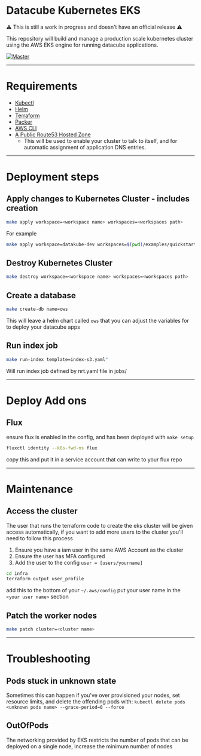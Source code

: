 # Datacube Kubernetes EKS

:warning: This is still a work in progress and doesn't have an official release :warning:

This repository will build and manage a production scale kubernetes cluster using the AWS EKS engine
for running datacube applications.

[![Master](https://circleci.com/gh/opendatacube/datacube-k8s-eks/tree/master.svg?style=shield)](https://circleci.com/gh/opendatacube/datacube-k8s-eks/tree/master)

---

# Requirements

- [Kubectl](https://kubernetes.io/docs/tasks/tools/install-kubectl/)
- [Helm](https://github.com/kubernetes/helm#install)
- [Terraform](https://www.terraform.io/downloads.html)
- [Packer](https://www.packer.io/downloads.html)
- [AWS CLI](https://aws.amazon.com/cli/)
- [A Public Route53 Hosted Zone](https://docs.aws.amazon.com/Route53/latest/DeveloperGuide/CreatingHostedZone.html)
  - This will be used to enable your cluster to talk to itself, and for automatic assignment of application DNS entries.

---

# Deployment steps

## Apply changes to Kubernetes Cluster - includes creation
```bash
make apply workspace=<workspace name> workspaces=<workspaces path>
```

For example

```bash
make apply workspace=datakube-dev workspaces=$(pwd)/examples/quickstart/workspaces
```

## Destroy Kubernetes Cluster
```bash
make destroy workspace=<workspace name> workspaces=<workspaces path>
```


## Create a database
```bash
make create-db name=ows
```
This will leave a helm chart called `ows` that you can adjust the variables for to deploy your datacube apps

## Run index job

```bash
make run-index template=index-s3.yaml"
```

Will run index job defined by nrt.yaml file in jobs/

---

# Deploy Add ons

## Flux

ensure flux is enabled in the config, and has been deployed with `make setup`

```bash
fluxctl identity --k8s-fwd-ns flux
```

copy this and put it in a service account that can write to your flux repo


---

# Maintenance

## Access the cluster

The user that runs the terraform code to create the eks cluster will be given access automatically, if you want to add more users to the cluster you'll need to follow this process 

1. Ensure you have a iam user in the same AWS Account as the cluster
2. Ensure the user has MFA configured
3. Add the user to the config `user = [users/yourname]`

```bash
cd infra
terraform output user_profile
```

add this to the bottom of your `~/.aws/config`
put your user name in the `<your user name>` section


## Patch the worker nodes
```bash
make patch cluster=<cluster name>
```

---

# Troubleshooting

## Pods stuck in unknown state
Sometimes this can happen if you've over provisioned your nodes, set resource limits, and delete the offending pods with: `kubectl delete pods <unknown pods name> --grace-period=0 --force`

## OutOfPods
The networking provided by EKS restricts the number of pods that can be deployed on a single node, increase the minimum number of nodes
